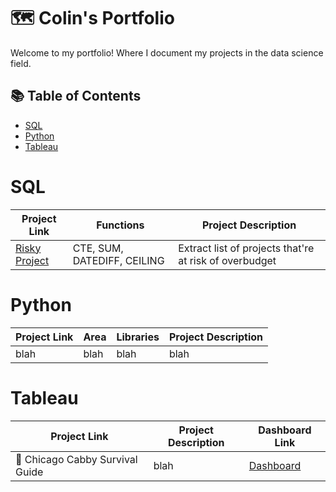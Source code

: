 # 🗺 Colin's Portfolio
Welcome to my portfolio! Where I document my projects in the data science field.


## 📚 Table of Contents
- [SQL](#sql)
- [Python](#python)
- [Tableau](#tableau)

# SQL
| Project Link | Functions | Project Description |
|---|---|---|
| [Risky Project](https://github.com/colinlim84/StrataScratch/blob/main/README.md) | CTE, SUM, DATEDIFF, CEILING | Extract list of projects that're at risk of overbudget |


# Python
| Project Link | Area | Libraries |  Project Description |
|---|---|---|---|
| blah | blah | blah | blah |


# Tableau
| Project Link | Project Description | Dashboard Link |
|---|---|---|
| 🚗  Chicago Cabby Survival Guide | blah | [Dashboard](https://public.tableau.com/app/profile/colin.lim1062/viz/ChicagoCabbySurvivalGuide/ChicagoTaxi) |


